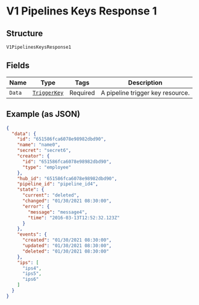 
# V1 Pipelines Keys Response 1

## Structure

`V1PipelinesKeysResponse1`

## Fields

| Name | Type | Tags | Description |
|  --- | --- | --- | --- |
| `Data` | [`TriggerKey`](../../doc/models/trigger-key.md) | Required | A pipeline trigger key resource. |

## Example (as JSON)

```json
{
  "data": {
    "id": "651586fca6078e98982dbd90",
    "name": "name0",
    "secret": "secret6",
    "creator": {
      "id": "651586fca6078e98982dbd90",
      "type": "employee"
    },
    "hub_id": "651586fca6078e98982dbd90",
    "pipeline_id": "pipeline_id4",
    "state": {
      "current": "deleted",
      "changed": "01/30/2021 08:30:00",
      "error": {
        "message": "message4",
        "time": "2016-03-13T12:52:32.123Z"
      }
    },
    "events": {
      "created": "01/30/2021 08:30:00",
      "updated": "01/30/2021 08:30:00",
      "deleted": "01/30/2021 08:30:00"
    },
    "ips": [
      "ips4",
      "ips5",
      "ips6"
    ]
  }
}
```

